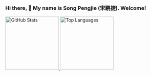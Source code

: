 ### Hi there, 👋 My name is Song Pengjie (宋鹏捷). Welcome!

<!--
**spengjie/spengjie** is a ✨ _special_ ✨ repository because its `README.md` (this file) appears on your GitHub profile.

Here are some ideas to get you started:

- 🔭 I’m currently working on ...
- 🌱 I’m currently learning ...
- 👯 I’m looking to collaborate on ...
- 🤔 I’m looking for help with ...
- 💬 Ask me about ...
- 📫 How to reach me: ...
- 😄 Pronouns: ...
- ⚡ Fun fact: ...
-->

<a href="https://github.com/anuraghazra/github-readme-stats">
  <img src="https://github-readme-stats-spengjie.vercel.app/api?username=spengjie&count_private=true&show_icons=true&bg_color=30,3ff29d,1db0fd&text_color=fff&icon_color=fff&title_color=fff&hide_border=true" alt="GitHub Stats" height="167" />
</a>
<a href="https://github.com/anuraghazra/github-readme-stats">
  <img src="https://github-readme-stats-spengjie.vercel.app/api/top-langs/?username=spengjie&layout=compact&bg_color=30,3ff29d,1db0fd&text_color=fff&icon_color=fff&title_color=fff&hide_border=true" alt="Top Languages" height="167" />
</a>
